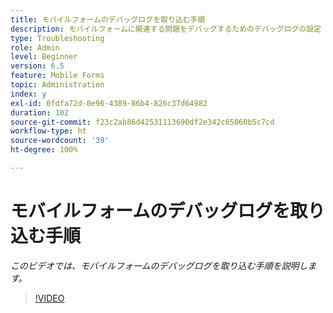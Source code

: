 ```yaml
---
title: モバイルフォームのデバッグログを取り込む手順
description: モバイルフォームに関連する問題をデバッグするためのデバッグログの設定
type: Troubleshooting
role: Admin
level: Beginner
version: 6.5
feature: Mobile Forms
topic: Administration
index: y
exl-id: 0fdfa72d-0e96-4389-86b4-826c37d64982
duration: 102
source-git-commit: f23c2ab86d42531113690df2e342c65060b5c7cd
workflow-type: ht
source-wordcount: '39'
ht-degree: 100%

---
```


# モバイルフォームのデバッグログを取り込む手順

*このビデオでは、モバイルフォームのデバッグログを取り込む手順を説明します。*

>[!VIDEO](https://video.tv.adobe.com/v/335516?quality=12&learn=on)
